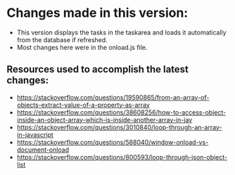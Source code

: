 # Changes made in this version:
- This version displays the tasks in the taskarea and loads it automatically from the database if refreshed. 
- Most changes here were in the onload.js file.

## Resources used to accomplish the latest changes:
- https://stackoverflow.com/questions/19590865/from-an-array-of-objects-extract-value-of-a-property-as-array
- https://stackoverflow.com/questions/38608256/how-to-access-object-inside-an-object-array-which-is-inside-another-array-in-jav
- https://stackoverflow.com/questions/3010840/loop-through-an-array-in-javascript
- https://stackoverflow.com/questions/588040/window-onload-vs-document-onload
- https://stackoverflow.com/questions/800593/loop-through-json-object-list
